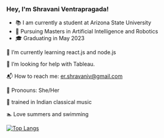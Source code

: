 ### Hey, I'm Shravani Ventrapragada! 

- :books: I am currently a student at Arizona State University
- :school_satchel: Pursuing Masters in Artificial Intelligence and Robotics
- :mortar_board: Graduating in May 2023

🌱 I’m currently learning react.js and node.js

:hatching_chick: I’m looking for help with Tableau.

:mailbox_with_mail: How to reach me: er.shravaniv@gmail.com

:woman: Pronouns: She/Her

:musical_score: trained in Indian classical music

:swimmer: Love summers and swimming

[![Top Langs](https://github-readme-stats.vercel.app/api/top-langs/?username=ssventra&layout=compact&theme=vision-friendly-dark)](https://github.com/anuraghazra/github-readme-stats)  

